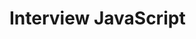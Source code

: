 <!--
 * @Author: your name
 * @Date: 2021-02-06 11:33:40
 * @LastEditTime: 2021-02-06 11:34:41
 * @LastEditors: Please set LastEditors
 * @Description: In User Settings Edit
 * @FilePath: /vuepress-starter/docs/PersonalStyle/README.md
-->
# Interview JavaScript